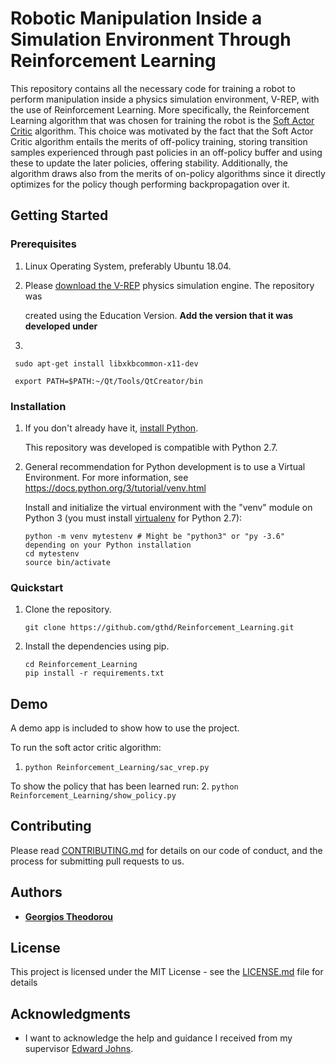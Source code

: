 # Robotic Manipulation Inside a Simulation Environment Through Reinforcement Learning

This repository contains all the necessary code for training a robot to perform manipulation inside a physics simulation environment, V-REP, with the use of Reinforcement Learning. More specifically, the Reinforcement Learning algorithm that was chosen for training the robot is the [Soft Actor Critic](https://arxiv.org/pdf/1801.01290.pdf) algorithm. This choice was motivated by the fact that the Soft Actor Critic algorithm entails the merits of off-policy training, storing transition samples experienced through past policies in an off-policy buffer and using these to update the later policies, offering stability. Additionally, the algorithm draws also from the merits of on-policy algorithms since it directly optimizes for the policy though performing backpropagation over it.



## Getting Started

### Prerequisites

1. Linux Operating System, preferably Ubuntu 18.04.

2. Please [download the V-REP](https://coppeliarobotics.com/downloads) physics simulation engine. The repository was

   created using the Education Version. **Add the version that it was developed under**

3.
  ```
   sudo apt-get install libxkbcommon-x11-dev

   export PATH=$PATH:~/Qt/Tools/QtCreator/bin
   ```

### Installation

1.  If you don't already have it, [install Python](https://www.python.org/downloads/).

    This repository was developed is compatible with Python 2.7.

2.  General recommendation for Python development is to use a Virtual Environment.
    For more information, see https://docs.python.org/3/tutorial/venv.html

    Install and initialize the virtual environment with the "venv" module on Python 3 (you must install [virtualenv](https://pypi.python.org/pypi/virtualenv) for Python 2.7):

    ```
    python -m venv mytestenv # Might be "python3" or "py -3.6" depending on your Python installation
    cd mytestenv
    source bin/activate      
    ```

### Quickstart

1.  Clone the repository.

    ```
    git clone https://github.com/gthd/Reinforcement_Learning.git
    ```

2.  Install the dependencies using pip.

    ```
    cd Reinforcement_Learning
    pip install -r requirements.txt
    ```

## Demo

A demo app is included to show how to use the project.

To run the soft actor critic algorithm:

1. `python Reinforcement_Learning/sac_vrep.py`

To show the policy that has been learned run:
2. `python Reinforcement_Learning/show_policy.py`

## Contributing

Please read [CONTRIBUTING.md](Contributing.md) for details on our code of conduct, and the process for submitting pull requests to us.

## Authors

* [**Georgios Theodorou**](https://github.com/gthd)

## License

This project is licensed under the MIT License - see the [LICENSE.md](LICENSE.md) file for details

## Acknowledgments

* I want to acknowledge the help and guidance I received from my supervisor [Edward Johns](https://www.imperial.ac.uk/people/e.johns).
